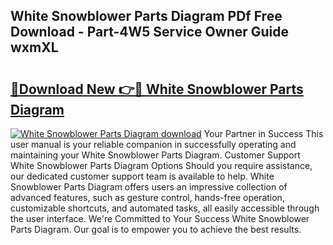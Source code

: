 ## White Snowblower Parts Diagram PDf Free Download - Part-4W5 Service Owner Guide wxmXL

# <h2><a href="http://dfu8zij.blite.top/?on=White+Snowblower+Parts+Diagram">🔗Download New 👉🔴 White Snowblower Parts Diagram</a></h2>

[![White Snowblower Parts Diagram download](https://i.imgur.com/lujVjoI.png)](http://dfu8zij.blite.top/?on=White+Snowblower+Parts+Diagram)
Your Partner in Success This user manual is your reliable companion in successfully operating and maintaining your White Snowblower Parts Diagram. Customer Support White Snowblower Parts Diagram Options Should you require assistance, our dedicated customer support team is available to help. White Snowblower Parts Diagram offers users an impressive collection of advanced features, such as gesture control, hands-free operation, customizable shortcuts, and automated tasks, all easily accessible through the user interface. We're Committed to Your Success White Snowblower Parts Diagram. Our goal is to empower you to achieve the best results.
